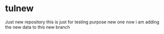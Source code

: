 # tulnew
Just new repository
this is just for testing purpose
new one
now i am adding the new data to this new branch
